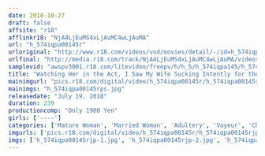 ```yaml
---
date: 2018-10-27
draft: false
affsite: "r18"
afflinkr18: "NjA4LjEuMS4xLjAuMC4wLjAuMA"
url: "h_574iqpa00145r"
urloriginal: "http://www.r18.com/videos/vod/movies/detail/-/id=h_574iqpa00145r"
urlfinal: "http://media.r18.com/track/NjA4LjEuMS4xLjAuMC4wLjAuMA/videos/vod/movies/detail/-/id=h_574iqpa00145r"
samplevid: "awspv3001.r18.com/litevideo/freepv/h/h_5/h_574iqpa145/h_574iqpa145_dmb_w.mp4"
title: "Watching Her in the Act, I Saw My Wife Sucking Intently for the First Time"
mainimgurl: "pics.r18.com/digital/video/h_574iqpa00145r/h_574iqpa00145rps.jpg"
mainimgs: "h_574iqpa00145rps.jpg"
releasedate: "July 19, 2018"
duration: 239
productioncomp: "Only 1980 Yen"
girls: ['----']
categories: ['Mature Woman', 'Married Woman', 'Adultery', 'Voyeur', 'Cheating Wife', 'Compilation', 'Over 4 Hours']
imgurls: ['pics.r18.com/digital/video/h_574iqpa00145r/h_574iqpa00145rjp-1.jpg', 'pics.r18.com/digital/video/h_574iqpa00145r/h_574iqpa00145rjp-2.jpg', 'pics.r18.com/digital/video/h_574iqpa00145r/h_574iqpa00145rjp-3.jpg', 'pics.r18.com/digital/video/h_574iqpa00145r/h_574iqpa00145rjp-4.jpg', 'pics.r18.com/digital/video/h_574iqpa00145r/h_574iqpa00145rjp-5.jpg', 'pics.r18.com/digital/video/h_574iqpa00145r/h_574iqpa00145rjp-6.jpg', 'pics.r18.com/digital/video/h_574iqpa00145r/h_574iqpa00145rjp-7.jpg', 'pics.r18.com/digital/video/h_574iqpa00145r/h_574iqpa00145rjp-8.jpg', 'pics.r18.com/digital/video/h_574iqpa00145r/h_574iqpa00145rjp-9.jpg', 'pics.r18.com/digital/video/h_574iqpa00145r/h_574iqpa00145rjp-10.jpg', 'pics.r18.com/digital/video/h_574iqpa00145r/h_574iqpa00145rjp-11.jpg', 'pics.r18.com/digital/video/h_574iqpa00145r/h_574iqpa00145rjp-12.jpg', 'pics.r18.com/digital/video/h_574iqpa00145r/h_574iqpa00145rjp-13.jpg', 'pics.r18.com/digital/video/h_574iqpa00145r/h_574iqpa00145rjp-14.jpg', 'pics.r18.com/digital/video/h_574iqpa00145r/h_574iqpa00145rjp-15.jpg', 'pics.r18.com/digital/video/h_574iqpa00145r/h_574iqpa00145rjp-16.jpg', 'pics.r18.com/digital/video/h_574iqpa00145r/h_574iqpa00145rjp-17.jpg', 'pics.r18.com/digital/video/h_574iqpa00145r/h_574iqpa00145rjp-18.jpg', 'pics.r18.com/digital/video/h_574iqpa00145r/h_574iqpa00145rjp-19.jpg', 'pics.r18.com/digital/video/h_574iqpa00145r/h_574iqpa00145rjp-20.jpg']
imgs: ['h_574iqpa00145rjp-1.jpg', 'h_574iqpa00145rjp-2.jpg', 'h_574iqpa00145rjp-3.jpg', 'h_574iqpa00145rjp-4.jpg', 'h_574iqpa00145rjp-5.jpg', 'h_574iqpa00145rjp-6.jpg', 'h_574iqpa00145rjp-7.jpg', 'h_574iqpa00145rjp-8.jpg', 'h_574iqpa00145rjp-9.jpg', 'h_574iqpa00145rjp-10.jpg', 'h_574iqpa00145rjp-11.jpg', 'h_574iqpa00145rjp-12.jpg', 'h_574iqpa00145rjp-13.jpg', 'h_574iqpa00145rjp-14.jpg', 'h_574iqpa00145rjp-15.jpg', 'h_574iqpa00145rjp-16.jpg', 'h_574iqpa00145rjp-17.jpg', 'h_574iqpa00145rjp-18.jpg', 'h_574iqpa00145rjp-19.jpg', 'h_574iqpa00145rjp-20.jpg']
---
```

